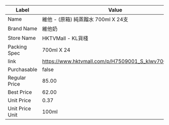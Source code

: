 | Label           | Value                                                |
| --------------- | ---------------------------------------------------- |
| Name            | 維他 - (原箱) 純蒸餾水 700ml X 24支                           |
| Brand Name      | 維他奶                                                  |
| Store Name      | HKTVMall - KL貨棧                                      |
| Packing Spec    | 700ml X 24                                           |
| link            | https://www.hktvmall.com/p/H7509001_S_klwv7000101box |
| Purchasable     | false                                                |
| Regular Price   | 85.00                                                |
| Best Price      | 62.00                                                |
| Unit Price      | 0.37                                                 |
| Unit Price Unit | 100ml                                                |
